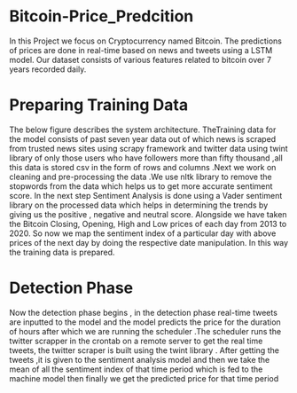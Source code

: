 # Bitcoin-Price_Predcition
In this Project we focus on Cryptocurrency named Bitcoin. The predictions of prices are done in real-time based on news and tweets using a LSTM model. Our dataset consists of various features related to bitcoin over 7 years recorded daily.

# Preparing Training Data
The below figure describes the system architecture. TheTraining data for the model consists of past seven year data out of which news is scraped from trusted news sites using
scrapy framework and twitter data using twint library of only those users who have followers more than fifty thousand ,all this data is stored csv in the form of rows and
columns .Next we work on cleaning and pre-processing the data .We use nltk library to remove the stopwords from the data which helps us to get more accurate sentiment score.
In the next step Sentiment Analysis is done using a Vader sentiment library on the processed data which helps in determining the trends by giving us the positive , negative and neutral score. Alongside we have taken the Bitcoin Closing, Opening, High and Low prices of each day from 2013 to 2020. So now we map the sentiment index of a
particular day with above prices of the next day by doing the respective date manipulation. In this way the training data is prepared.

# Detection Phase
Now the detection phase begins , in the detection phase real-time tweets are inputted to the model and the model predicts the price for the duration of hours after which we
are running the scheduler .The scheduler runs the twitter scrapper in the crontab on a remote server to get the real time tweets, the twitter scraper is built using the twint library . After getting the tweets ,it is given to the sentiment analysis model and then we take the mean of all the sentiment index of that time period which is fed to the
machine model then finally we get the predicted price for that time period

